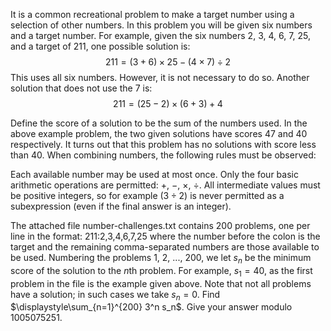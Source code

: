 It is a common recreational problem to make a target number using a selection of other numbers. In this problem you will be given six numbers and a target number.
For example, given the six numbers $2$, $3$, $4$, $6$, $7$, $25$, and a target of $211$, one possible solution is:
$$211 = (3+6)\times 25 − (4\times7)\div 2$$
This uses all six numbers. However, it is not necessary to do so. Another solution that does not use the $7$ is:
$$211 = (25−2)\times (6+3) + 4$$

Define the score of a solution to be the sum of the numbers used. In the above example problem, the two given solutions have scores $47$ and $40$ respectively. It turns out that this problem has no solutions with score less than $40$.
When combining numbers, the following rules must be observed:

Each available number may be used at most once.
Only the four basic arithmetic operations are permitted: $+$, $-$, $\times$, $\div$.
All intermediate values must be positive integers, so for example $(3\div 2)$ is never permitted as a subexpression (even if the final answer is an integer).

The attached file number-challenges.txt contains 200 problems, one per line in the format:
211:2,3,4,6,7,25
where the number before the colon is the target and the remaining comma-separated numbers are those available to be used.
Numbering the problems 1, 2, ..., 200, we let $s_n$ be the minimum score of the solution to the $n$th problem. For example, $s_1=40$, as the first problem in the file is the example given above. Note that not all problems have a solution; in such cases we take $s_n=0$.
Find $\displaystyle\sum_{n=1}^{200} 3^n s_n$. Give your answer modulo $1005075251$.